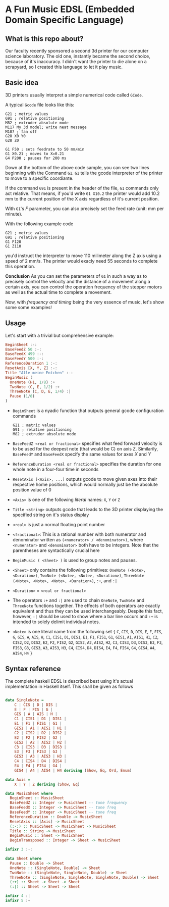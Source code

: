 # A Fun Music EDSL (Embedded Domain Specific Language)

## What is this repo about?

Our faculty recently sponsored a second 3d printer
for our computer science laboratory.
The old one, instantly
became the second choice, because of it's inaccuracy.
I didn't want the printer to die alone on a scrapyard,
so I created this language to let it play music.

## Basic idea

3D printers usually interpret a simple numerical
code called `GCode`.

A typical `Gcode` file looks like this:

```G-code
G21 ; metric values
G91 ; relative positioning
M82 ; extruder absolute mode
M117 My 3d model; write neat message
M107 ; fan off
G28 X0 Y0
G28 Z0

G1 F50 ; sets feedrate to 50 mm/min
G1 X0.21 ; moves to X=0.21
G4 P200 ; pauses for 200 ms
```

Down at the bottom of the above code sample,
you can see two lines beginning with the Command
`G1`. `G1` tells the gcode interpreter of the
printer to move to a specific coordiante.

If the command `G91` is present in the header
of the file, `G1` commands only act relative.
That means, if you'd write `G1 X10.2` the
printer would add 10.2 mm to the current
position of the X axis regardless of it's
current position.

With `G1`'s *F* parameter, you can also precisely
set the feed rate (unit: mm per minute). 

With the following example code
```G-Code
G21 ; metric values
G91 ; relative positioning
G1 F120
G1 Z110
```
you'd instruct the interpreter to move
110 milimeter along the Z axis using a speed
of 2 mm/s. The printer would exacly need 55 seconds
to complete this operation.

**Conclusion**
As you can
set the parameters of `G1` in such a way as to precisely
control the velocity and the distance of a movement along
a certain axis, you can control the operation frequency
of the stepper motors as well as the actual time to complete
a movement. 

Now, with _frequency and timing_
being the very essence of music, let's show some some examples!

## Usage

Let's start with a trivial but comprehensive example:

```Haskell
BeginSheet :-:
BaseFeedZ 50 :-:
BaseFeedX 499 :-:
BaseFeedY 500 :-:
ReferenceDuration 1 :-:
ResetAxis [X, Y, Z] :-:
Title "Alle meine Entchen" :-:
BeginMusic (
  OneNote (H1, 1/8) :+
  TwoNote (C, E, 1/2) :+
  ThreeNote (C, D, E, 1/4) :|
  Pause (1/8)
)
```

- `BeginSheet` is a nyadic function that outputs
  general gcode configuration commands

    ```G-code
    G21 ; metric values
    G91 ; relative positioning
    M82 ; extruder absolute mode
    ```

- `BaseFeedZ <real or fractional>` specifies what feed forward velocity
  is to be used for the deepest note (that would be C)
  on axis Z. Similarily, `BaseFeedY` and `BaseFeedX`
  specify the same values for axes *X* and *Y*

- `ReferenceDuration <real or fractional>` specifies the
  duration for one whole note in a four-four time in seconds

- `ResetAxis [<Axis>, ...]` outputs gcode to move given axes into
  their respective home positions, which would normally just be
  the absolute position value of 0

- `<Axis>` is one of the following *literal* names: `X`, `Y` or `Z`

- `Title <string>` outputs gcode that leads to the 3D printer
  displaying the specified string on it's status display

- `<real>` is just a normal floating point number

- `<fractional>`: This is a rational number with both numerator and denominator
  written as `(<numerator> / <denominator>)`, where `<numerator>` and
  `<denominator>` both have to be integers. Note that the parentheses are 
  syntactically crucial here

- `BeginMusic ( <Sheet> )` is used to group notes and pauses.

- `<Sheet>` only contains the following primitives:
  `OneNote (<Note>, <Duration>)`,
  `TwoNote (<Note>, <Note>, <Duration>)`,
  `ThreeNote (<Note>, <Note>, <Note>, <Duration>)`,
  `:+`, and `:|`

- `<Duration>` = `<real or fractional>`

- The operators `:+` and `:|` are used to chain `OneNote`,
  `TwoNote` and `ThreeNote` functions together. The effects
  of both operators are exactly equivalent and thus they can
  be used interchangeably. Despite this fact, however, 
  `:|` should be used to show where a bar line occurs and
  `:+` is intended to solely delimit individual notes.

- `<Note>` is one literal name from the following set `{`
    `C`,  `CIS`,  `D`,  `DIS`,
    `E`,  `F`,  `FIS`,  `G`,
    `GIS`,  `A`,  `AIS`,  `H`,
    `C1`,  `CIS1`,  `D1`,  `DIS1`,
    `E1`,  `F1`,  `FIS1`,  `G1`,
    `GIS1`,  `A1`,  `AIS1`,  `H1`,
    `C2`,  `CIS2`,  `D2`,  `DIS2`,
    `E2`,  `F2`,  `FIS2`,  `G2`,
    `GIS2`,  `A2`,  `AIS2`,  `H2`,
    `C3`,  `CIS3`,  `D3`,  `DIS3`,
    `E3`,  `F3`,  `FIS3`,  `G3`,
    `GIS3`,  `A3`,  `AIS3`,  `H3`,
    `C4`,  `CIS4`,  `D4`,  `DIS4`,
    `E4`,  `F4`,  `FIS4`,  `G4`,
    `GIS4`,  `A4`,  `AIS4`,  `H4` `}`

## Syntax reference

The complete haskell EDSL is described best using it's actual
implementation in Haskell itself. This shall be given as follows

```Haskell

data SingleNote =
    C | CIS | D | DIS |
    E | F | FIS | G |
    GIS | A | AIS | H |
    C1 | CIS1 | D1 | DIS1 |
    E1 | F1 | FIS1 | G1 |
    GIS1 | A1 | AIS1 | H1 |
    C2 | CIS2 | D2 | DIS2 |
    E2 | F2 | FIS2 | G2 |
    GIS2 | A2 | AIS2 | H2 |
    C3 | CIS3 | D3 | DIS3 |
    E3 | F3 | FIS3 | G3 |
    GIS3 | A3 | AIS3 | H3 |
    C4 | CIS4 | D4 | DIS4 |
    E4 | F4 | FIS4 | G4 |
    GIS4 | A4 | AIS4 | H4 deriving (Show, Eq, Ord, Enum)

data Axis =
    X | Y | Z deriving (Show, Eq)

data MusicSheet where
  BeginSheet :: MusicSheet
  BaseFeedZ :: Integer -> MusicSheet -- tune frequency
  BaseFeedX :: Integer -> MusicSheet -- tune freq
  BaseFeedY :: Integer -> MusicSheet -- tune freq
  ReferenceDuration :: Double -> MusicSheet
  ResetAxis :: [Axis] -> MusicSheet
  (:-:) :: MusicSheet -> MusicSheet -> MusicSheet
  Title :: String -> MusicSheet
  BeginMusic :: Sheet -> MusicSheet
  BeginTransposed :: Integer -> Sheet -> MusicSheet

infixr 3 :-:

data Sheet where
  Pause :: Double -> Sheet
  OneNote :: (SingleNote, Double) -> Sheet
  TwoNote :: (SingleNote, SingleNote, Double) -> Sheet
  ThreeNote :: (SingleNote, SingleNote, SingleNote, Double) -> Sheet
  (:+) :: Sheet -> Sheet -> Sheet
  (:|) :: Sheet -> Sheet -> Sheet

infixr 4 :|
infixr 5 :+
```

